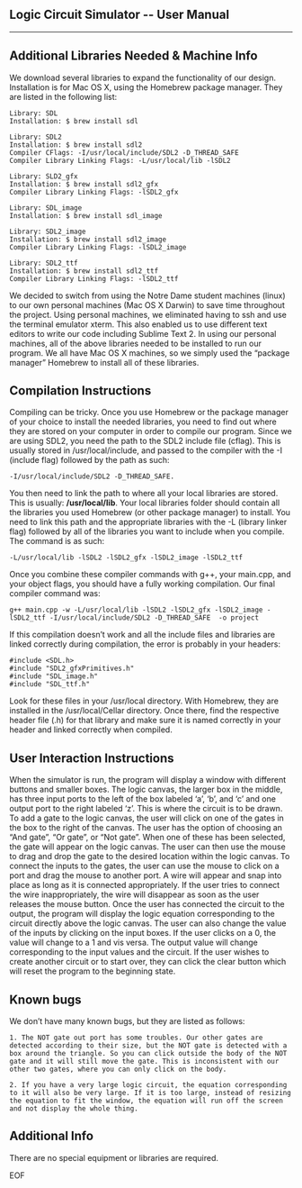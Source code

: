 Logic Circuit Simulator -- User Manual
--------------------------------------
--------------------------------------

Additional Libraries Needed & Machine Info
------------------------------------------

We download several libraries to expand the functionality of our design. Installation is for Mac OS X, using the Homebrew package manager. They are listed in the following list: 
	
	Library: SDL
	Installation: $ brew install sdl
	
	Library: SDL2
	Installation: $ brew install sdl2
	Compiler CFlags: -I/usr/local/include/SDL2 -D_THREAD_SAFE
	Compiler Library Linking Flags: -L/usr/local/lib -lSDL2

	Library: SLD2_gfx
	Installation: $ brew install sdl2_gfx
	Compiler Library Linking Flags: -lSDL2_gfx
	
	Library: SDL_image
	Installation: $ brew install sdl_image
	
	Library: SDL2_image
	Installation: $ brew install sdl2_image
	Compiler Library Linking Flags: -lSDL2_image
	
	Library: SDL2_ttf
	Installation: $ brew install sdl2_ttf
	Compiler Library Linking Flags: -lSDL2_ttf
	        
We decided to switch from using the Notre Dame student machines (linux) to our own personal machines (Mac OS X Darwin) to save time throughout the project. Using personal machines, we eliminated having to ssh and use the terminal emulator xterm. This also enabled us to use different text editors to write our code including Sublime Text 2. In using our personal machines, all of the above libraries needed to be installed to run our program. We all have Mac OS X machines, so we simply used the “package manager” Homebrew to install all of these libraries.

Compilation Instructions
------------------------

Compiling can be tricky. Once you use Homebrew or the package manager of your choice to install the needed libraries, you need to find out where they are stored on your computer in order to compile our program. Since we are using SDL2, you need the path to the SDL2 include file (cflag). This is usually stored in /usr/local/include, and passed to the compiler with the -I (include flag) followed by the path as such: 

	-I/usr/local/include/SDL2 -D_THREAD_SAFE. 

You then need to link the path to where all your local libraries are stored. This is usually: **/usr/local/lib**. Your local libraries folder should contain all the libraries you used Homebrew (or other package manager) to install. You need to link this path and the appropriate libraries with the -L (library linker flag) followed by all of the libraries you want to include when you compile. The command is as such: 

	-L/usr/local/lib -lSDL2 -lSDL2_gfx -lSDL2_image -lSDL2_ttf 

Once you combine these compiler commands with g++, your main.cpp, and your object flags, you should have a fully working compilation. Our final compiler command was: 

	g++ main.cpp -w -L/usr/local/lib -lSDL2 -lSDL2_gfx -lSDL2_image -lSDL2_ttf -I/usr/local/include/SDL2 -D_THREAD_SAFE  -o project

If this compilation doesn’t work and all the include files and libraries are linked correctly during compilation, the error is probably in your headers: 
    
    #include <SDL.h>
	#include "SDL2_gfxPrimitives.h"
	#include "SDL_image.h"
	#include "SDL_ttf.h"

Look for these files in your /usr/local directory. With Homebrew, they are installed in the /usr/local/Cellar directory. Once there, find the respective header file (.h) for that library and make sure it is named correctly in your header and linked correctly when compiled.

User Interaction Instructions
-----------------------------

When the simulator is run, the program will display a window with different buttons and smaller boxes.  The logic canvas, the larger box in the middle, has three input ports to the left of the box labeled ‘a’, ‘b’, and ‘c’ and one output port to the right labeled ‘z’.  This is where the circuit is to be drawn.  To add a gate to the logic canvas, the user will click on one of the gates in the box to the right of the canvas.  The user has the option of choosing an “And gate”, “Or gate”, or “Not gate”.  When one of these has been selected, the gate will appear on the logic canvas.  The user can then use the mouse to drag and drop the gate to the desired location within the logic canvas.  To connect the inputs to the gates, the user can use the mouse to click on a port and drag the mouse to another port.  A wire will appear and snap into place as long as it is connected appropriately.  If the user tries to connect the wire inappropriately, the wire will disappear as soon as the user releases the mouse button.  Once the user has connected the circuit to the output, the program will display the logic equation corresponding to the circuit directly above the logic canvas. The user can also change the value of the inputs by clicking on the input boxes.  If the user clicks on a 0, the value will change to a 1 and vis versa.   The output value will change corresponding to the input values and the circuit.  If the user wishes to create another circuit or to start over, they can click the clear button which will reset the program to the beginning state.

Known bugs
----------

We don’t have many known bugs, but they are listed as follows:

	1. The NOT gate out port has some troubles. Our other gates are detected according to their size, but the NOT gate is detected with a box around the triangle. So you can click outside the body of the NOT gate and it will still move the gate. This is inconsistent with our other two gates, where you can only click on the body.

	2. If you have a very large logic circuit, the equation corresponding to it will also be very large. If it is too large, instead of resizing the equation to fit the window, the equation will run off the screen and not display the whole thing.

Additional Info
---------------

There are no special equipment or libraries are required.

EOF